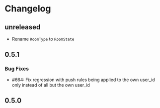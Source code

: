 # Changelog

## unreleased

- Rename `RoomType` to `RoomState`

## 0.5.1

### Bug Fixes
- #664: Fix regression with push rules being applied to the own user_id only instead of all but the own user_id

## 0.5.0
